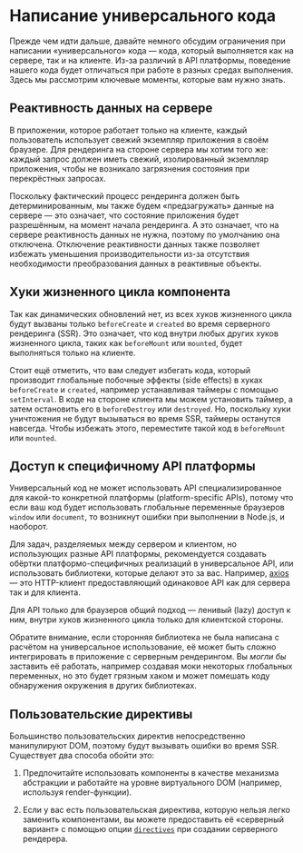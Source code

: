 # Написание универсального кода

Прежде чем идти дальше, давайте немного обсудим ограничения при написании «универсального» кода — кода, который выполняется как на сервере, так и на клиенте. Из-за различий в API платформы, поведение нашего кода будет отличаться при работе в разных средах выполнения. Здесь мы рассмотрим ключевые моменты, которые вам нужно знать.

## Реактивность данных на сервере

В приложении, которое работает только на клиенте, каждый пользователь использует свежий экземпляр приложения в своём браузере. Для рендеринга на стороне сервера мы хотим того же: каждый запрос должен иметь свежий, изолированный экземпляр приложения, чтобы не возникало загрязнения состояния при перекрёстных запросах.

Поскольку фактический процесс рендеринга должен быть детерминированным, мы также будем «предзагружать» данные на сервере — это означает, что состояние приложения будет разрешённым, на момент начала рендеринга. А это означает, что на сервере реактивность данных не нужна, поэтому по умолчанию она отключена. Отключение реактивности данных также позволяет избежать уменьшения производительности из-за отсутствия необходимости преобразования данных в реактивные объекты.

## Хуки жизненного цикла компонента

Так как динамических обновлений нет, из всех хуков жизненного цикла будут вызваны только `beforeCreate` и `created` во время серверного рендеринга (SSR). Это означает, что код внутри любых других хуков жизненного цикла, таких как `beforeMount` или `mounted`, будет выполняться только на клиенте.

Стоит ещё отметить, что вам следует избегать кода, который производит глобальные побочные эффекты (side effects) в хуках `beforeCreate` и `created`, например устанавливая таймеры с помощью `setInterval`. В коде на стороне клиента мы можем установить таймер, а затем остановить его в `beforeDestroy` или `destroyed`. Но, поскольку хуки уничтожения не будут вызываться во время SSR, таймеры останутся навсегда. Чтобы избежать этого, переместите такой код в `beforeMount` или `mounted`.

## Доступ к специфичному API платформы

Универсальный код не может использовать API специализированное для какой-то конкретной платформы (platform-specific APIs), потому что если ваш код будет использовать глобальные переменные браузеров `window` или `document`, то возникнут ошибки при выполнении в Node.js, и наоборот.

Для задач, разделяемых между сервером и клиентом, но использующих разные API платформы, рекомендуется создавать обёртки платформо-специфичных реализаций в универсальное API, или использовать библиотеки, которые делают это за вас. Например, [axios](https://github.com/axios/axios) — это HTTP-клиент предоставляющий одинаковое API как для сервера так и для клиента.

Для API только для браузеров общий подход — ленивый (lazy) доступ к ним, внутри хуков жизненного цикла только для клиентской стороны.

Обратите внимание, если сторонняя библиотека не была написана с расчётом на универсальное использование, её может быть сложно интегрировать в приложение с серверным рендерингом. Вы *могли бы* заставить её работать, например создавая моки некоторых глобальных переменных, но это будет грязным хаком и может помешать коду обнаружения окружения в других библиотеках.

## Пользовательские директивы

Большинство пользовательских директив непосредственно манипулируют DOM, поэтому будут вызывать ошибки во время SSR. Существует два способа обойти это:

1. Предпочитайте использовать компоненты в качестве механизма абстракции и работайте на уровне виртуального DOM (например, используя render-функции).

2. Если у вас есть пользовательская директива, которую нельзя легко заменить компонентами, вы можете предоставить её «серверный вариант» с помощью опции [`directives`](../api/#directives) при создании серверного рендерера.

